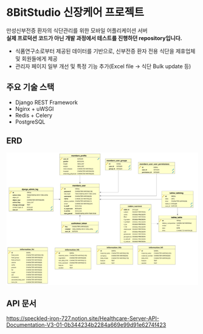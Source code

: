 # 8BitStudio 신장케어 프로젝트
만성신부전증 환자의 식단관리를 위한 모바일 어플리케이션 서버 <br>
**실제 프로덕션 코드가 아닌 개발 과정에서 테스트를 진행하던 repository입니다.**
- 식품연구소로부터 제공된 데이터를 기반으로, 신부전증 환자 전용 식단을 제휴업체 및 회원들에게 제공
- 관리자 페이지 일부 개선 및 특정 기능 추가(Excel file -> 식단 Bulk update 등) 

## 주요 기술 스택
- Django REST Framework
- Nginx + uWSGI
- Redis + Celery
- PostgreSQL

## ERD
![ERD_image](./ERD.svg)

## API 문서
https://speckled-iron-727.notion.site/Healthcare-Server-API-Documentation-V3-01-0b344234b2284a669e99d91e6274f423
